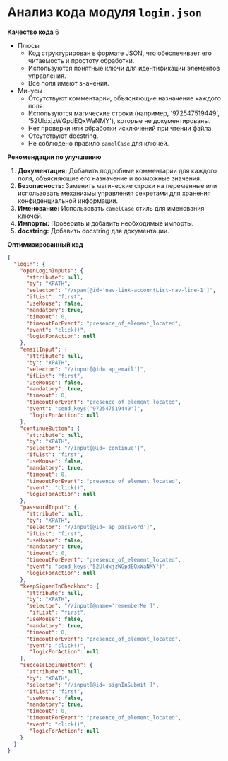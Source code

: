 # Анализ кода модуля `login.json`

**Качество кода**
6
- Плюсы
    - Код структурирован в формате JSON, что обеспечивает его читаемость и простоту обработки.
    - Используются понятные ключи для идентификации элементов управления.
    - Все поля имеют значения.
- Минусы
    - Отсутствуют комментарии, объясняющие назначение каждого поля.
    - Используются магические строки (например, '972547519449', '52UldxjzWGpdEQxWaNMY'), которые не документированы.
    - Нет проверки или обработки исключений при чтении файла.
    - Отсутствуют docstring.
    - Не соблюдено правило `camelCase` для ключей.

**Рекомендации по улучшению**

1.  **Документация:** Добавить подробные комментарии для каждого поля, объясняющие его назначение и возможные значения.
2.  **Безопасность:** Заменить магические строки на переменные или использовать механизмы управления секретами для хранения конфиденциальной информации.
3.  **Именование:** Использовать `camelCase` стиль для именования ключей.
4.  **Импорты:** Проверить и добавить необходимые импорты.
5. **docstring:** Добавить docstring для документации.

**Оптимизированный код**

```json
{
  "login": {
    "openLoginInputs": {
      "attribute": null,
      "by": "XPATH",
      "selector": "//span[@id='nav-link-accountList-nav-line-1']",
      "ifList": "first",
      "useMouse": false,
      "mandatory": true,
      "timeout": 0,
      "timeoutForEvent": "presence_of_element_located",
      "event": "click()",
      "logicForAction": null
    },
    "emailInput": {
      "attribute": null,
      "by": "XPATH",
      "selector": "//input[@id='ap_email']",
      "ifList": "first",
      "useMouse": false,
      "mandatory": true,
      "timeout": 0,
      "timeoutForEvent": "presence_of_element_located",
      "event": "send_keys('972547519449')",
       "logicForAction": null
    },
    "continueButton": {
      "attribute": null,
      "by": "XPATH",
      "selector": "//input[@id='continue']",
      "ifList": "first",
      "useMouse": false,
      "mandatory": true,
      "timeout": 0,
      "timeoutForEvent": "presence_of_element_located",
      "event": "click()",
      "logicForAction": null
    },
    "passwordInput": {
      "attribute": null,
      "by": "XPATH",
      "selector": "//input[@id='ap_password']",
      "ifList": "first",
      "useMouse": false,
      "mandatory": true,
      "timeout": 0,
      "timeoutForEvent": "presence_of_element_located",
      "event": "send_keys('52UldxjzWGpdEQxWaNMY')",
      "logicForAction": null
    },
    "keepSignedInCheckbox": {
      "attribute": null,
      "by": "XPATH",
      "selector": "//input[@name='rememberMe']",
       "ifList": "first",
      "useMouse": false,
      "mandatory": true,
      "timeout": 0,
      "timeoutForEvent": "presence_of_element_located",
      "event": "click()",
       "logicForAction": null
    },
    "successLoginButton": {
      "attribute": null,
      "by": "XPATH",
      "selector": "//input[@id='signInSubmit']",
      "ifList": "first",
      "useMouse": false,
      "mandatory": true,
      "timeout": 0,
      "timeoutForEvent": "presence_of_element_located",
      "event": "click()",
       "logicForAction": null
    }
  }
}
```